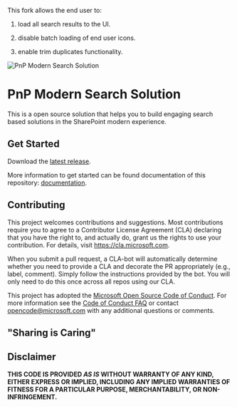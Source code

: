 This fork allows the end user to:

1) load all search results to the UI.

2) disable batch loading of end user icons.

3) enable trim duplicates functionality.


![PnP Modern Search Solution](https://devofficecdn.azureedge.net/media/Default/PnP/sppnp.png)

# PnP Modern Search Solution

This is a open source solution that helps you to build engaging search based solutions in the SharePoint modern experience.

## Get Started

Download the [latest release](https://github.com/microsoft-search/pnp-modern-search/releases/latest).

More information to get started can be found documentation of this repository: [documentation](https://microsoft-search.github.io/pnp-modern-search).

## Contributing

This project welcomes contributions and suggestions. Most contributions require you to agree to a
Contributor License Agreement (CLA) declaring that you have the right to, and actually do, grant us
the rights to use your contribution. For details, visit https://cla.microsoft.com.

When you submit a pull request, a CLA-bot will automatically determine whether you need to provide
a CLA and decorate the PR appropriately (e.g., label, comment). Simply follow the instructions
provided by the bot. You will only need to do this once across all repos using our CLA.

This project has adopted the [Microsoft Open Source Code of Conduct](https://opensource.microsoft.com/codeofconduct/).
For more information see the [Code of Conduct FAQ](https://opensource.microsoft.com/codeofconduct/faq/) or
contact [opencode@microsoft.com](mailto:opencode@microsoft.com) with any additional questions or comments.

## "Sharing is Caring"

## Disclaimer

**THIS CODE IS PROVIDED *AS IS* WITHOUT WARRANTY OF ANY KIND, EITHER EXPRESS OR IMPLIED, INCLUDING ANY IMPLIED WARRANTIES OF FITNESS FOR A PARTICULAR PURPOSE, MERCHANTABILITY, OR NON-INFRINGEMENT.**
